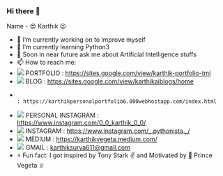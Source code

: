 ### Hi there 👋 

Name - 😍 Karthik 😉
- 🔭 I’m currently working on to improve myself
- 🌱 I’m currently learning Python3
- 💬 Soon in near future ask me about Artificial Intelligence stuffs
- 📫 How to reach me: 
- <img src="https://img.icons8.com/ios-glyphs/30/000000/portfolio.png"/> PORTFOLIO : https://sites.google.com/view/karthik-portfolio-tmi 
- <img src="https://img.icons8.com/material-outlined/24/000000/blog.png"/> BLOG : https://sites.google.com/view/karthikaiblogs/home 
-                                                                               : https://karthikpersonalportfolio6.000webhostapp.com/index.html
- <img src="https://img.icons8.com/material-outlined/24/000000/instagram-new--v1.png"/> PERSONAL INSTAGRAM : https://www.instagram.com/0_0_karthik_0_0/ 
- <img src="https://img.icons8.com/material-outlined/24/000000/instagram-new--v1.png"/> INSTAGRAM : https://www.instagram.com/_.pythonista._/
- <img src="https://img.icons8.com/material-rounded/24/000000/medium-logo.png"/> MEDIUM : https://karthikvegeta.medium.com/
- <img src="https://img.icons8.com/material-outlined/24/000000/gmail-new.png"/>  GMAIL : karthiksurya611@gmail.com
- ⚡ Fun fact: I got inspired by Tony Stark ✌️ and Motivated by 💪 Prince Vegeta ♕


